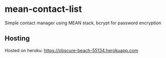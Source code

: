 # mean-contact-list
Simple contact manager using MEAN stack, bcrypt for password encryption

## Hosting
Hosted on heroku: https://obscure-beach-55134.herokuapp.com
